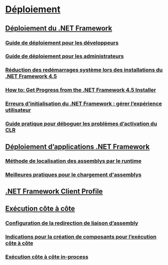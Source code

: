 # [Déploiement](index.md)
## [Déploiement du .NET Framework](deploying-the-net-framework.md)
### [Guide de déploiement pour les développeurs](deployment-guide-for-developers.md)
### [Guide de déploiement pour les administrateurs](guide-for-administrators.md)
### [Réduction des redémarrages système lors des installations du .NET Framework 4.5](reducing-system-restarts.md)
### [How to: Get Progress from the .NET Framework 4.5 Installer](how-to-get-progress-from-the-dotnet-installer.md)
### [Erreurs d’initialisation du .NET Framework : gérer l’expérience utilisateur](initialization-errors-managing-the-user-experience.md)
### [Guide pratique pour déboguer les problèmes d’activation du CLR](how-to-debug-clr-activation-issues.md)
## [Déploiement d’applications .NET Framework](net-framework-applications.md)
### [Méthode de localisation des assemblys par le runtime](how-the-runtime-locates-assemblies.md)
### [Meilleures pratiques pour le chargement d'assemblys](best-practices-for-assembly-loading.md)
## [.NET Framework Client Profile](client-profile.md)
## [Exécution côte à côte](side-by-side-execution.md)
### [Configuration de la redirection de liaison d’assembly](configuring-assembly-binding-redirection.md)
### [Indications pour la création de composants pour l’exécution côte à côte](guidelines-for-creating-components-for-side-by-side-execution.md)
### [Exécution côte à côte in-process](in-process-side-by-side-execution.md)
